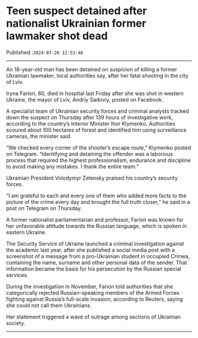 # Teen suspect detained after nationalist Ukrainian former lawmaker shot dead

Published :`2024-07-26 12:53:46`

---

An 18-year-old man has been detained on suspicion of killing a former Ukrainian lawmaker, local authorities say, after her fatal shooting in the city of Lviv.

Iryna Farion, 60, died in hospital last Friday after she was shot in western Ukraine, the mayor of Lviv, Andriy Sadoviy, posted on Facebook.

A specialist team of Ukrainian security forces and criminal analysts tracked down the suspect on Thursday after 139 hours of investigative work, according to the country’s Interior Minister Ihor Klymenko. Authorities scoured about 100 hectares of forest and identified him using surveillance cameras, the minister said.

“We checked every corner of the shooter’s escape route,” Klymenko posted on Telegram. “Identifying and detaining the offender was a laborious process that required the highest professionalism, endurance and discipline to avoid making any mistakes. I thank the entire team.”

Ukrainian President Volodymyr Zelensky praised his country’s security forces.

“I am grateful to each and every one of them who added more facts to the picture of the crime every day and brought the full truth closer,” he said in a post on Telegram on Thursday.

A former nationalist parliamentarian and professor, Farion was known for her unfavorable attitude towards the Russian language, which is spoken in eastern Ukraine.

The Security Service of Ukraine launched a criminal investigation against the academic last year, after she published a social media post with a screenshot of a message from a pro-Ukrainian student in occupied Crimea, containing the name, surname and other personal data of the sender. That information became the basis for his persecution by the Russian special services.

During the investigation in November, Farion told authorities that she categorically rejected Russian-speaking members of the Armed Forces fighting against Russia’s full-scale invasion, according to Reuters, saying she could not call them Ukrainians.

Her statement triggered a wave of outrage among sections of Ukrainian society.

---

